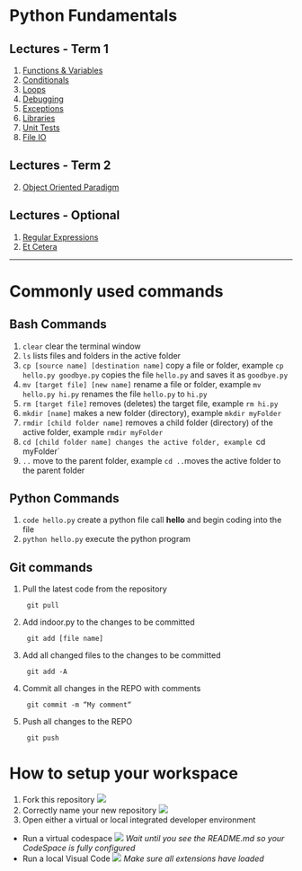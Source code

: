 # Python Fundamentals
## Lectures - Term 1
1. [Functions & Variables](0-FunctionsVariables/0-FunctionsVariables.md)
2. [Conditionals](1-Conditionals/1-Conditionals.md)
3. [Loops](2-Loops/2-Loops.md)
4. [Debugging](Debugging/Debugging.md)
5. [Exceptions](3-Exceptions/3-Exceptions.md)
6. [Libraries](4-Libraries/4-Libraries.md)
7. [Unit Tests](5-UnitTests/5-UnitTests.md)
8. [File IO](6-FileIO/6-FileIO.md)

## Lectures - Term 2

2. [Object Oriented Paradigm](8-OOP/8-OOP.md)

## Lectures - Optional
1. [Regular Expressions](7-RegularExpressions/7-RegularExpressions.md)
2. [Et Cetera](9-EtCetera/9-EtCetera.md)

---

# Commonly used commands
## Bash Commands 
1. `clear` clear the terminal window
2. `ls` lists files and folders in the active folder
3. `cp [source name] [destination name]` copy a file or folder, example `cp hello.py goodbye.py` copies the file `hello.py` and saves it as `goodbye.py`
4. `mv [target file] [new name]` rename a file or folder, example `mv hello.py hi.py` renames the file `hello.py` to `hi.py`
5. `rm [target file]` removes (deletes) the target file, example `rm hi.py`
6. `mkdir [name]` makes a new folder (directory), example `mkdir myFolder`
7. `rmdir [child folder name]` removes a child folder (directory) of the active folder, example `rmdir myFolder`
7. `cd [child folder name] changes the active folder, example `cd myFolder`
8. `..` move to the parent folder, example `cd ..`moves the active folder to the parent folder

## Python Commands
1. `code hello.py` create a python file call **hello** and begin coding into the file
2. `python hello.py` execute the python program

## Git commands
1. Pull the latest code from the repository

		git pull
2. Add indoor.py to the changes to be committed

		git add [file name]
3. Add all changed files to the changes to be committed

		git add -A
3. Commit all changes in the REPO with comments

		git commit -m “My comment“
4. Push all changes to the REPO

		git push 

# How to setup your workspace
1. Fork this repository
![](images/fork.png "")
2. Correctly name your new repository
![](images/fork2.png "")
3. Open either a virtual or local integrated developer environment
- Run a virtual codespace
![](images/codespace.png "")
_Wait until you see the README.md so your CodeSpace is fully configured_
- Run a local Visual Code
![](images/codespace3.png "")
_Make sure all extensions have loaded_



